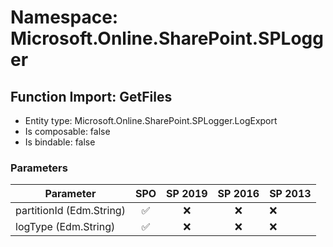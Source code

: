 # Namespace: Microsoft.Online.SharePoint.SPLogger

## Function Import: GetFiles

- Entity type: Microsoft.Online.SharePoint.SPLogger.LogExport
- Is composable: false
- Is bindable: false

### Parameters

Parameter | SPO | SP 2019 | SP 2016 | SP 2013
----------|:---:|:-------:|:-------:|:-------
partitionId (Edm.String) | ✅ | ❌ | ❌ | ❌
logType (Edm.String) | ✅ | ❌ | ❌ | ❌
